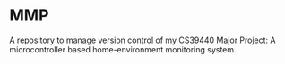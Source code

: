 # MMP
A repository to manage version control of my CS39440 Major Project: A microcontroller based home-environment monitoring system.
